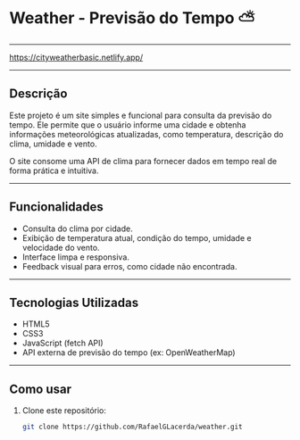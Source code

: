 # Weather - Previsão do Tempo ⛅

---

https://cityweatherbasic.netlify.app/

---

## Descrição

Este projeto é um site simples e funcional para consulta da previsão do tempo. Ele permite que o usuário informe uma cidade e obtenha informações meteorológicas atualizadas, como temperatura, descrição do clima, umidade e vento.

O site consome uma API de clima para fornecer dados em tempo real de forma prática e intuitiva.

---

## Funcionalidades

- Consulta do clima por cidade.
- Exibição de temperatura atual, condição do tempo, umidade e velocidade do vento.
- Interface limpa e responsiva.
- Feedback visual para erros, como cidade não encontrada.

---

## Tecnologias Utilizadas

- HTML5
- CSS3
- JavaScript (fetch API)
- API externa de previsão do tempo (ex: OpenWeatherMap)

---

## Como usar

1. Clone este repositório:
   ```bash
   git clone https://github.com/RafaelGLacerda/weather.git
